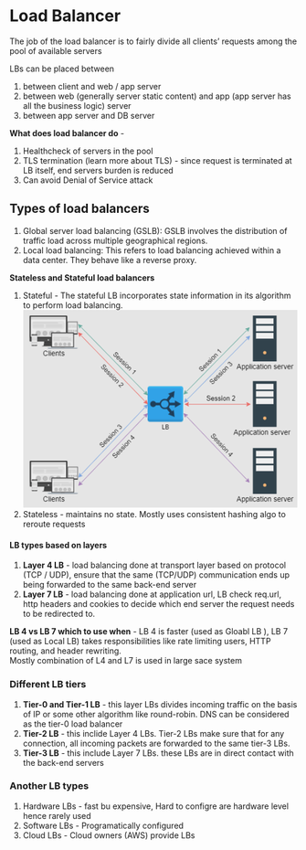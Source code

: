 # Load Balancer

The job of the load balancer is to fairly divide all clients’ requests among the pool of available servers

LBs can be placed between  

1. between client and web / app server
2. between web (generally server static content) and app (app server has all the business logic) server
3. between app server and DB server

**What does load balancer do**  -

1. Healthcheck of servers in the pool
2. TLS termination (learn more about TLS) - since request is terminated at LB itself, end servers burden is reduced
3. Can avoid Denial of Service attack

## Types of load balancers

1. Global server load balancing (GSLB): GSLB involves the distribution of traffic load across multiple geographical regions.
2. Local load balancing: This refers to load balancing achieved within a data center. They behave like a reverse proxy.

**Stateless and Stateful load balancers**  

1. Stateful - The stateful LB incorporates state information in its algorithm to perform load balancing.
![alt text](PNG/lb1.PNG "Title")  
2. Stateless - maintains no state. Mostly uses consistent hashing algo to reroute requests

#### LB types based on layers

1. **Layer 4 LB** - load balancing done at transport layer based on protocol (TCP / UDP),  ensure that the same (TCP/UDP) communication ends up being forwarded to the same back-end server
2. **Layer 7 LB** - load balancing done at application url, LB check req.url, http headers and cookies to decide which end server the request needs to be redirected to.

**LB 4 vs LB 7 which to use when** - LB 4 is faster (used as Gloabl LB ), LB 7 (used as Local LB) takes responsibilities like rate limiting users, HTTP routing, and header rewriting.  
Mostly combination of L4 and L7 is used in large sace system

### Different LB tiers

1. **Tier-0 and Tier-1 LB** - this layer LBs divides incoming traffic on the basis of IP or some other algorithm like round-robin. DNS can be considered as the tier-0 load balancer
2. **Tier-2 LB** - this inclide Layer 4 LBs. Tier-2 LBs make sure that for any connection, all incoming packets are forwarded to the same tier-3 LBs. 
3. **Tier-3 LB** - this include Layer 7 LBs. these LBs are in direct contact with the back-end servers

### Another LB types

1. Hardware LBs - fast bu expensive, Hard to configre are hardware level hence rarely used
2. Software LBs - Programatically configured
3. Cloud LBs - Cloud owners (AWS) provide LBs